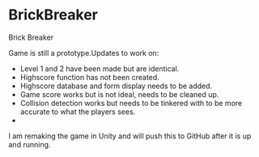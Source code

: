 # BrickBreaker
Brick Breaker

Game is still a prototype.Updates to work on: 
- Level 1 and 2 have been made but are identical.
- Highscore function has not been created.
- Highscore database and form display needs to be added.
- Game score works but is not ideal, needs to be cleaned up.
- Collision detection works but needs to be tinkered with to be more accurate to what the players sees.
- 

I am remaking the game in Unity and will push this to GitHub after it is up and running.

